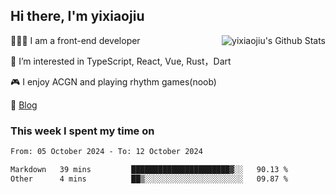 ## Hi there, I'm yixiaojiu

<img align="right" src="https://bad-apple-github-readme.vercel.app/api?show_icons=true&hide_title=true&hide_rank=true&count_private=true&show_bg=1&username=yixiaojiu" alt="yixiaojiu's Github Stats"/>

🧑🏻‍💻 I am a front-end developer

👀 I’m interested in TypeScript, React, Vue, Rust，Dart

🎮 I enjoy ACGN and playing rhythm games(noob)

📝 [Blog](https://note.yixiaojiu.top)

### This week I spent my time on

<!--START_SECTION:waka-->

```txt
From: 05 October 2024 - To: 12 October 2024

Markdown   39 mins         ██████████████████████▓░░   90.13 %
Other      4 mins          ██▒░░░░░░░░░░░░░░░░░░░░░░   09.87 %
```

<!--END_SECTION:waka-->
